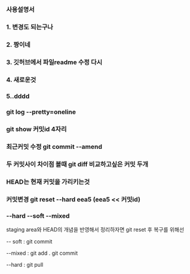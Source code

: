 ### 사용설명서 
### 1. 변경도 되는구나
### 2. 짱이네
### 3. 깃허브에서 파일readme 수정 다시
### 4. 새로운것
### 5..dddd

### git log --pretty=oneline
### git show 커밋id 4자리 

### 최근커밋 수정    git commit --amend
### 두 커밋사이 차이점 볼때 git diff 비교하고싶은 커밋 두개
### HEAD는 현재 커밋을 가리키는것
### 커밋변경 git reset --hard eea5         (eea5 << 커밋id)
### --hard  --soft  --mixed
staging area와 HEAD의 개념을 반영해서 정리하자면 git reset 후 복구를 위해선

-- soft :
git commit

--mixed :
git add .
git commit

--hard : 
git pull
